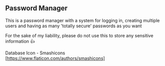 ## Password Manager

This is a password manager with a system for logging in, creating multiple users and having as many 'totally secure' passwords as you want

For the sake of my liability, please do not use this to store any sensitive information 👍

Database Icon - Smashicons [https://www.flaticon.com/authors/smashicons]
